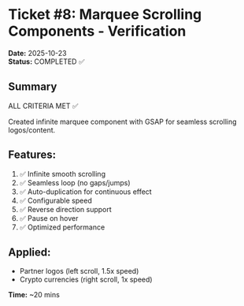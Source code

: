 # Ticket #8: Marquee Scrolling Components - Verification

**Date:** 2025-10-23  
**Status:** COMPLETED ✅

## Summary
ALL CRITERIA MET ✅

Created infinite marquee component with GSAP for seamless scrolling logos/content.

## Features:
1. ✅ Infinite smooth scrolling
2. ✅ Seamless loop (no gaps/jumps)
3. ✅ Auto-duplication for continuous effect
4. ✅ Configurable speed
5. ✅ Reverse direction support
6. ✅ Pause on hover
7. ✅ Optimized performance

## Applied:
- Partner logos (left scroll, 1.5x speed)
- Crypto currencies (right scroll, 1x speed)

**Time:** ~20 mins
